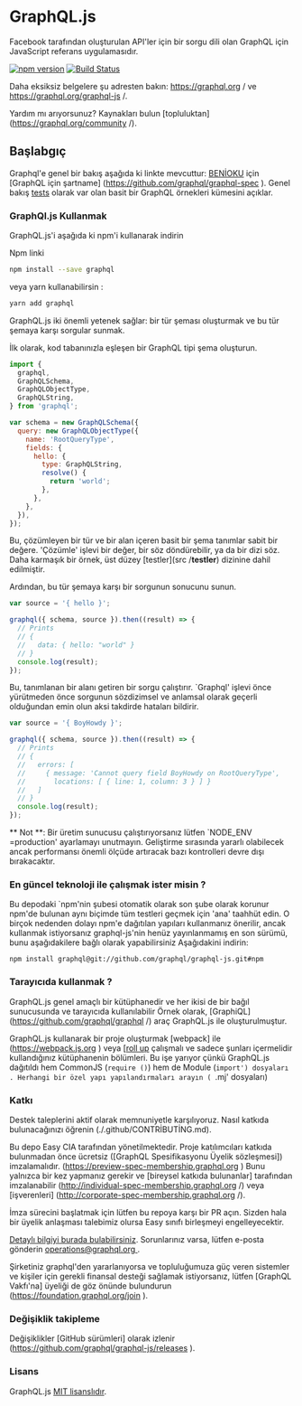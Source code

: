 # GraphQL.js

Facebook tarafından oluşturulan API'ler için bir sorgu dili olan GraphQL için JavaScript referans uygulamasıdır.

[![npm version](https://badge.fury.io/js/graphql.svg)](https://badge.fury.io/js/graphql)
[![Build Status](https://github.com/graphql/graphql-js/workflows/CI/badge.svg?branch=main)](https://github.com/graphql/graphql-js/actions?query=branch%3Amain)

Daha eksiksiz belgelere şu adresten bakın: https://graphql.org / ve
https://graphql.org/graphql-js /.

Yardım mı arıyorsunuz? Kaynakları bulun [topluluktan](https://graphql.org/community /).

## Başlabgıç

Graphql'e genel bir bakış aşağıda ki linkte mevcuttur:
[BENİOKU](https://github.com/graphql/graphql-spec/blob/main/README.md ) için
[GraphQL için şartname] (https://github.com/graphql/graphql-spec ). Genel bakış
[tests](src/__tests__) olarak var olan basit bir GraphQL örnekleri kümesini açıklar.

### GraphQl.js Kullanmak

GraphQL.js'i aşağıda ki npm'i kullanarak indirin

Npm linki

```sh
npm install --save graphql
```

 veya yarn kullanabilirsin :

```sh
yarn add graphql
```

GraphQL.js iki önemli yetenek sağlar: bir tür şeması oluşturmak ve
bu tür şemaya karşı sorgular sunmak.

İlk olarak, kod tabanınızla eşleşen bir GraphQL tipi şema oluşturun.

```js
import {
  graphql,
  GraphQLSchema,
  GraphQLObjectType,
  GraphQLString,
} from 'graphql';

var schema = new GraphQLSchema({
  query: new GraphQLObjectType({
    name: 'RootQueryType',
    fields: {
      hello: {
        type: GraphQLString,
        resolve() {
          return 'world';
        },
      },
    },
  }),
});
```

Bu, çözümleyen bir tür ve bir alan içeren basit bir şema tanımlar
sabit bir değere. 'Çözümle' işlevi bir değer, bir söz döndürebilir,
ya da bir dizi söz. Daha karmaşık bir örnek, üst düzey [testler](src /__testler__) dizinine dahil edilmiştir.

Ardından, bu tür şemaya karşı bir sorgunun sonucunu sunun.

```js
var source = '{ hello }';

graphql({ schema, source }).then((result) => {
  // Prints
  // {
  //   data: { hello: "world" }
  // }
  console.log(result);
});
```
Bu, tanımlanan bir alanı getiren bir sorgu çalıştırır. `Graphql' işlevi
önce yürütmeden önce sorgunun sözdizimsel ve anlamsal olarak geçerli olduğundan emin olun
aksi takdirde hataları bildirir.

```js
var source = '{ BoyHowdy }';

graphql({ schema, source }).then((result) => {
  // Prints
  // {
  //   errors: [
  //     { message: 'Cannot query field BoyHowdy on RootQueryType',
  //       locations: [ { line: 1, column: 3 } ] }
  //   ]
  // }
  console.log(result);
});
```

** Not **: Bir üretim sunucusu çalıştırıyorsanız lütfen `NODE_ENV =production' ayarlamayı unutmayın. Geliştirme sırasında yararlı olabilecek ancak performansı önemli ölçüde artıracak bazı kontrolleri devre dışı bırakacaktır.

### En güncel teknoloji ile çalışmak ister misin ?

Bu depodaki `npm'nin şubesi otomatik olarak son şube olarak korunur
npm'de bulunan aynı biçimde tüm testleri geçmek için 'ana' taahhüt edin. O
birçok nedenden dolayı npm'e dağıtılan yapıları kullanmanız önerilir, ancak kullanmak istiyorsanız
graphql-js'nin henüz yayınlanmamış en son sürümü, bunu aşağıdakilere bağlı olarak yapabilirsiniz
Aşağıdakini indirin:
```
npm install graphql@git://github.com/graphql/graphql-js.git#npm
```

### Tarayıcıda kullanmak ?

GraphQL.js genel amaçlı bir kütüphanedir ve her ikisi de bir bağıl sunucusunda ve tarayıcıda kullanılabilir
 Örnek olarak, [GraphiQL](https://github.com/graphql/graphql /)
araç GraphQL.js ile oluşturulmuştur.

GraphQL.js kullanarak bir proje oluşturmak [webpack] ile  (https://webpack.js.org ) veya
[[roll up](https://github.com/rollup/rollup ) çalışmalı ve sadece şunları içermelidir
kullandığınız kütüphanenin bölümleri. Bu işe yarıyor çünkü GraphQL.js dağıtıldı
hem CommonJS (`require ()`) hem de Module (`import') dosyaları . Herhangi bir
özel yapı yapılandırmaları arayın ( `.mj' dosyaları)

### Katkı

Destek taleplerini aktif olarak memnuniyetle karşılıyoruz. Nasıl katkıda bulunacağınızı öğrenin (./.github/CONTRİBUTİNG.md).

Bu depo Easy CIA tarafından yönetilmektedir. Proje katılımcıları katkıda bulunmadan önce ücretsiz ([GraphQL Spesifikasyonu Üyelik sözleşmesi]) imzalamalıdır. (https://preview-spec-membership.graphql.org )  Bunu yalnızca bir kez yapmanız gerekir ve [bireysel katkıda bulunanlar] tarafından imzalanabilir (http://individual-spec-membership.graphql.org /) veya [işverenleri] (http://corporate-spec-membership.graphql.org /).

İmza sürecini başlatmak için lütfen bu repoya karşı bir PR açın. Sizden hala bir üyelik anlaşması talebimiz  olursa Easy sınıfı birleşmeyi engelleyecektir.

[Detaylı bilgiyi burada bulabilirsiniz](https://github.com/graphql/graphql-wg/tree/main/membership ). Sorunlarınız varsa, lütfen e-posta gönderin [operations@graphql.org ](mailto:operations@graphql.org ).

Şirketiniz graphql'den yararlanıyorsa ve topluluğumuza güç veren sistemler ve kişiler için gerekli finansal desteği sağlamak istiyorsanız, lütfen [GraphQL Vakfı'na] üyeliği de göz önünde bulundurun (https://foundation.graphql.org/join ).

### Değişiklik takipleme

Değişiklikler [GitHub sürümleri] olarak izlenir (https://github.com/graphql/graphql-js/releases ).

### Lisans

GraphQL.js [MIT lisanslıdır](./LİSANS).
